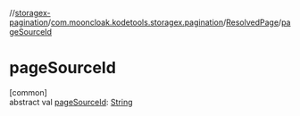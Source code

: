 //[storagex-pagination](../../../index.md)/[com.mooncloak.kodetools.storagex.pagination](../index.md)/[ResolvedPage](index.md)/[pageSourceId](page-source-id.md)

# pageSourceId

[common]\
abstract val [pageSourceId](page-source-id.md): [String](https://kotlinlang.org/api/latest/jvm/stdlib/kotlin/-string/index.html)
